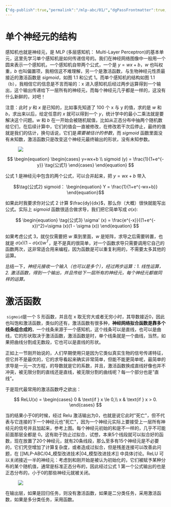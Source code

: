 ```yaml
---
{"dg-publish":true,"permalink":"/mlp-abc/01/","dgPassFrontmatter":true,"created":"2023-08-27T20:40:30.221+08:00"}
---
```



# 单个神经元的结构

感知机也就是神经元，是 MLP (多层感知机： Multi-Layer Perceptron)的基本单元，这里先学习单个感知机是如何传递信号的。我们在神经网络图像中一般用一个圆来表示一个感知机，一个感知机自带两个公式，一个是 $y=wx+b$，$w$ 也叫权重，$b$ 也叫偏置项，我相信这不难理解，另一个是激活函数，与生物神经元性质最接近的激活函数是 $sigmoid$，如图 1.1 和公式 1。而单个感知机的结构如图 1.1（b），我相信它的信息是不言而喻的：x 进入感知机后经过两步运算得到一个输出，这个输出传递给下一层所有的神经元，而每个神经元几乎都是一样的，这没有什么新鲜的，对吧！

注意：此时 $y$ 和 $x$ 是已知的，比如事先知道了 100 个 x 与 y 的值，求的是 $w$ 和 $b$，求出来以后，给定任意的 $x$ 就可以得到一个 $y$，统计学中的最小二乘法就是要解决这个问题。$w$ 和 $b$ 在一开始会被随机赋值，比如从正态分布中抽两个随机数给它们，在后续计算中，它们的值会一直被修改，在修改若干次后停止，最终的值就是我们的估计，换句话说，它们是*需要被估计的参数*，而 $sigmoid$ 函数里面没有未知数，激活函数只是改变这个神经元最终输出的形状，没有未知参数。

<figure id="figure3">
<img src="https://s2.loli.net/2023/08/27/3UAEKC6oGN1jDZO.jpg"/>
</figure>

$$
\begin{equation}
    \begin{cases}
        y=wx+b \\
        sigmoid (y) = \frac{1}{1+e^{-y}} \tag{公式1}
    \end{cases}
\end{equation}
$$

公式 1 是神经元中包含的两个公式，可以合并起来，把 $y=wx+b$ 带入

$$\tag{公式2}
sigmoid：
\begin{equation}
    Y = \frac{1}{1+e^{-wx+b}}
\end{equation}$$

如果此时我要求你对公式 2 计算 $\frac{dy}{dx}$，那么你（大概）很快就能写出公式。实际上 $sigmoid$ 函数很适合做求导，我们把它简单写成 $\sigma(x)$:

$$
\begin{equation} \tag{公式3}
    \sigma' (x) = \frac{e^{-x}}{(1+e^{-x})^2}=\sigma (x)(1 - \sigma (x))
\end{equation}
$$

如果考虑公式 3，就仅仅需要把 $w$ 乘到里面，$w$ 是矩阵，求导之后需要转置，也就是 $\sigma(x)(1 - \sigma(x))w^T$，是不是真的很简单，对一个函数求导只需要调用它自己的函数两次，这非常适合用来编程，因为函数是可以重复利用的，不需要太多其他的运算。

总结一下，*神经元接收一个输入（也可以是多个），经过两步运算：1. 线性运算，2. 激活函数，得到一个输出，并且传给下一层所有的神经元，每个神经元都做同样的运算。*

# 激活函数

​ `sigmoid`是一个 S 形函数，并且在 x 取无穷大或者无穷小时，其导数接近0，因此也叫饱和激活函数，类似的还有​，激活函数有很多种，**神经网络拟合函数是靠多个线条组合成的**，一个线条来源于一个感知机，这个线条可以是直线，也可以是曲线，它的形状取决于激活函数，激活函数是​时，单个线条就是一个曲线，当然，如果把曲线分割成无数段，它也可以是直线的形状。

正如上一节刚开始说的，人们早期使用​只是因为它类似真实生物的信号传递特征，但它并不是最优的，它的求导看起来确实非常简单，但能不能更简单呢，最简单的求导是一元一次方程，​的导数就是它的系数，并且，激活函数换成直线好像也并不冲突，被无限分割的直线还是直线，被无限分割的曲线呢？每一个部分也是"直线"。

于是现代最常用的激活函数​呼之欲出：

$$
ReLU(x) =
\begin{cases}
	0 & \text{if } x \le 0,\\
	x & \text{if } x > 0.
\end{cases}
$$

当​的结果小于0的时候，经过 Relu 激活输出为0，也就是说它此时"死亡"，但不代表与它连接的下一个神经元也"死亡"，因为一个神经元实际上要接受上一层所有神经元的信号并且加起来，参考上图。每个神经元初始的​和​是不一样的，几乎不可能前面那层全都是 0。这有助于防止过拟合，试想，本来5个线段就可以拟合好的函数，现在放置了20个神经元，就有20条线段，那么至多有15个神经元是不必要的，它们凭空增加了计算复杂度，或者造成过拟合，但是残差连接可以改善此问题，在 [[MLP-ABC/04_模型改进技术\|04_模型改进技术]] 中具体讨论。ReLU 可以关闭接近一半的神经元：考虑到​和​刚开始是被认为初始化的，它们被赋予某种分布的某个随机值，通常是标准正态分布的，因此经过公式 1 第一个公式输出的​也是正态分布的，​小于0的那些神经元就被关闭。

<figure id="figure3">
<img src="https://s2.loli.net/2023/08/27/EpkSqiLnKWbwQoB.jpg"/>
</figure>

在输出层，如果是回归任务，则没有激活函数，如果是二分类任务，采用​激活函数，如果是多分类任务，采用​函数。